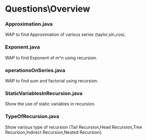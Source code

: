 # Questions\Overview 
### Approximation.java
WAP to find Approximation of various series (taylor,sin,cos).
### Exponent.java
WAP to find Exponent of m^n using recursion.
### operationsOnSeries.java
WAP to find sum and factorial using recursion.
### StaticVariablesInRecursion.java
Show the use of static variables in recursion.
### TypeOfRecursion.java
Show various type of recursion (Tail Recursion,Head Recursion,Tree Recursion,Indirect Recursion,Nested Recursion).
